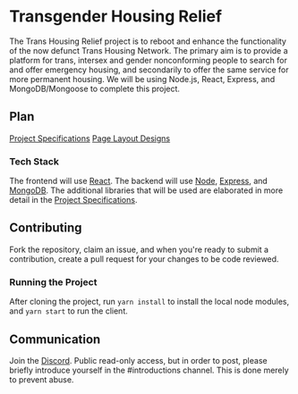 # Transgender Housing Relief

 The Trans Housing Relief project is to reboot and enhance the functionality of the now defunct Trans Housing Network. The primary aim is to provide a platform for trans, intersex and gender nonconforming people to search for and offer emergency housing, and secondarily to offer the same service for more permanent housing. We will be using Node.js, React, Express, and MongoDB/Mongoose to complete this project. 

## Plan

[Project Specifications](https://docs.google.com/document/d/1zsxILMFHKN7sZAug3qIxRt-fNpGrYzKyp1UQJWHWNv4/edit?usp=sharing)
[Page Layout Designs](https://docs.google.com/document/d/1MelRd4xCZ8p825LSN8FhGLW2B1CiLUXY0zu9jhhfJrI/edit?usp=sharing)

### Tech Stack

The frontend will use [React](https://reactjs.org/). The backend will use [Node](https://nodejs.org/), [Express](https://expressjs.com/), and [MongoDB](https://www.mongodb.com/). The additional libraries that will be used are elaborated in more detail in the [Project Specifications](https://docs.google.com/document/d/1zsxILMFHKN7sZAug3qIxRt-fNpGrYzKyp1UQJWHWNv4/edit?usp=sharing).

## Contributing

Fork the repository, claim an issue, and when you're ready to submit a contribution, create a pull request for your changes to be code reviewed.

### Running the Project

After cloning the project, run `yarn install` to install the local node modules, and `yarn start` to run the client.

## Communication

Join the [Discord](https://discord.gg/cqKwmjE). Public read-only access, but in order to post, please briefly introduce yourself in the #introductions channel. This is done merely to prevent abuse.

